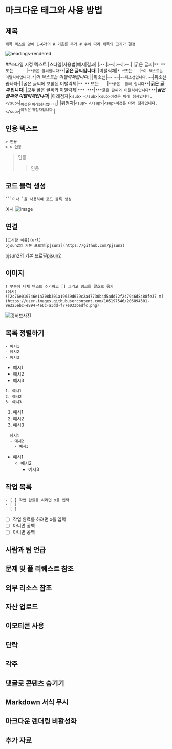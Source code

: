 # 마크다운 태그와 사용 방법
## 제목
```
제목 텍스트 앞에 1~6개의 # 기호를 추가 # 수에 따라 제목의 크기가 결정
```
![headings-rendered](https://user-images.githubusercontent.com/105197546/206893376-b72c7126-aad2-45d6-b70e-33b8059c7503.png)


##스타일 지정 텍스트
|스타일|사용법|예시|결과|
|:--:|:--:|:--:|:--:|
|굵은 글씨|`** **` 또는 `__ __`|`**굵은 글씨입니다**`|**굵은 글씨입니다**|
|이탤릭체|`* *`또는`_ _`|`*이 텍스트는 이탤릭체입니다.*`|*이 텍스트는 이탤릭체입니다.*|
|취소선|`~~ ~~`|`~~취소선입니다.~~`|~~취소선입니다.~~|
|굵은 글씨에 포핟된 이탤릭체|`** **` 또는 `_ _`|`**굵은 _글씨_입니다**`|**굵은 _글씨_ 입니다**|
|모두 굵은 글씨와 이탤릭체|`*** ***`|`***굵은 글씨와 이탤릭체입니다***`|***굵은 글씨와 이탤릭체입니다***|
|아래첨자|`<sub> </sub>`|`<sub>이것은 아래 첨자입니다.</sub>`|<sub>이것은 아래첨자입니다.</sub>|
|위첨자|`<sup> </sup>`|`<sup>이것은 아래 첨자입니다.</sup>`|<sup>이것은 위첨자입니다.</sup>|

## 인용 텍스트
```
> 인용
> > 인용
```
> 인용
> > 인용

## 코드 블럭 생성
```
```이나 `을 사용하여 코드 블록 생성
```
예시
![image](https://user-images.githubusercontent.com/105197546/206893976-3e1ba43e-8fbd-4c1f-b636-c6b5a2c7b303.png)

## 연결
```
[표시할 이름](url)
pjsun2의 기본 프로필[pjsun2](https://github.com/pjsun2)
```
pjsun2의 기본 프로필[pjsun2](https://github.com/pjsun2)

## 이미지
```
! 부분에 대체 텍스트 추가하고 [] 그리고 링크를 괄호로 묶기
(예시) 
![2c76e010746e1a708b301a19639d679c2a47730b4d5add72f247946d8488fe37 m](https://user-images.githubusercontent.com/105197546/206894301-9e325ebc-e894-4e6c-a3dd-f77e033bedfc.png)
```
![깃허브사진](https://user-images.githubusercontent.com/105197546/206894301-9e325ebc-e894-4e6c-a3dd-f77e033bedfc.png)



## 목록 정렬하기
```
- 예시1
- 예시2
- 예시3
```
- 예시1
- 예시2
- 예시3

```
1. 예시1
2. 예시2
3. 예시3
```
1. 예시1
2. 예시2
3. 예시3

```
- 예시1
  - 예시2
    - 예시3
```
- 예시1
  - 예시2
    - 예시3

## 작업 목록
```
- [ ] 작업 완료를 하려면 x를 입력
- [ ]
- [ ]
```
- [ ] 작업 완료를 하려면 x를 입력
- [ ] 아니면 공백
- [ ] 아니면 공백

## 사람과 팀 언급



## 문제 및 풀 리퀘스트 참조



## 외부 리소스 참조



## 자산 업로드



## 이모티콘 사용



## 단락



## 각주



## 댓글로 콘텐츠 숨기기



## Markdown 서식 무시



## 마크다운 렌더링 비활성화



## 추가 자료


